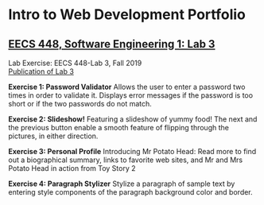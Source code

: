 Intro to Web Development Portfolio   
========================================
[EECS 448, Software Engineering 1: Lab 3](https://wiki.ittc.ku.edu/ittc_wiki/index.php/EECS448:Lab3)
---------------------------------------
Lab Exercise: EECS 448-Lab 3, Fall 2019  
[Publication of Lab 3](https://people.eecs.ku.edu/~a099r811/)

**Exercise 1: Password Validator**
Allows the user to enter a password two times in order to validate it. Displays error messages if the password is too short or if the two passwords do not match.

**Exercise 2: Slideshow!**
Featuring a slideshow of yummy food! The next and the previous button enable a smooth feature of flipping through the pictures, in either direction.

**Exercise 3: Personal Profile**
Introducing Mr Potato Head: Read more to find out a biographical summary, links to favorite web sites, and Mr and Mrs Potato Head in action from Toy Story 2

**Exercise 4: Paragraph Stylizer**
Stylize a paragraph of sample text by entering style components of the paragraph background color and border.

